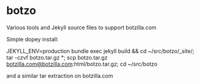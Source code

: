 # botzo
Various tools and Jekyll source files to support botzilla.com

Simple dopey install:

JEKYLL_ENV=production bundle exec jekyll build && cd ~/src/botzo/_site/; tar -czvf botzo.tar.gz *; scp botzo.tar.gz botzilla.com@botzilla.com:html/botzo.tar.gz; cd ~/src/botzo

and a similar tar extraction on botzilla.com
